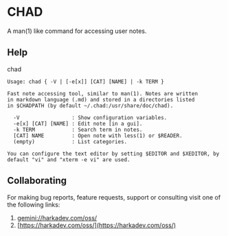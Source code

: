 CHAD
====

A man(1) like command for accessing user notes.

## Help

chad

    Usage: chad { -V | [-e[x]] [CAT] [NAME] | -k TERM }
    
    Fast note accessing tool, similar to man(1). Notes are written
    in markdown language (.md) and stored in a directories listed
    in $CHADPATH (by default ~/.chad:/usr/share/doc/chad).
    
      -V                 : Show configuration variables.
      -e[x] [CAT] [NAME] : Edit note [in a gui].
      -k TERM            : Search term in notes.
      [CAT] NAME         : Open note with less(1) or $READER.
      (empty)            : List categories.
    
    You can configure the text editor by setting $EDITOR and $XEDITOR, by
    default "vi" and "xterm -e vi" are used.

## Collaborating

For making bug reports, feature requests, support or consulting visit
one of the following links:

1. [gemini://harkadev.com/oss/](gemini://harkadev.com/oss/)
2. [https://harkadev.com/oss/](https://harkadev.com/oss/)
